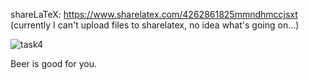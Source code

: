 
shareLaTeX:
https://www.sharelatex.com/4262861825mmndhmccjsxt
(currently I can't upload files to sharelatex, no idea what's going on...)

![task4](https://github.com/Lef-F/ComPhy/blob/master/Homeworks/HW2/fig-alpha-optimization.png "Task4 alpha/beta optimization")

Beer is good for you.
